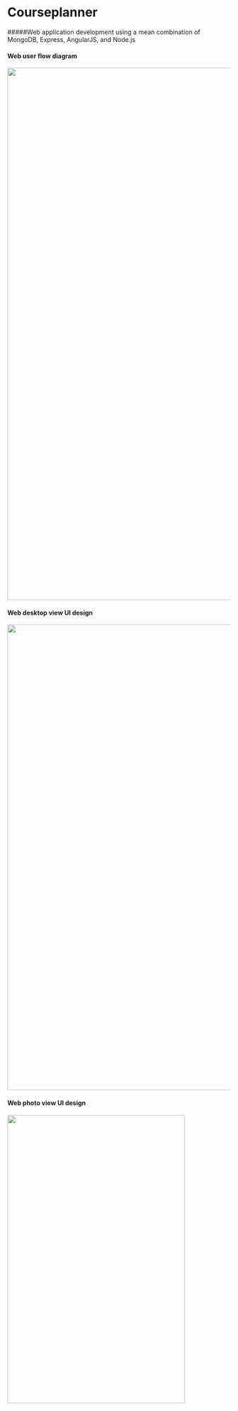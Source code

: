 Courseplanner
=============
#####Web application development using a mean combination of MongoDB, Express, AngularJS, and Node.js
<h4>Web user flow diagram</h4>
<img src="https://www.dropbox.com/s/dkxg04gxti759w6/final%20version.png?dl=1" width="830" height="1200" />

<h4>Web desktop view UI design</h4>
<img src="https://www.dropbox.com/s/3sw2wop6kk3802e/Planner-version-3.gif?dl=1" width="750" height="1050" />

<h4>Web photo view UI design</h4>
<img src="https://www.dropbox.com/s/bxfrq30gvkdgbvx/Web_my_profile-copy.gif?dl=1" width="400" height="650" />

